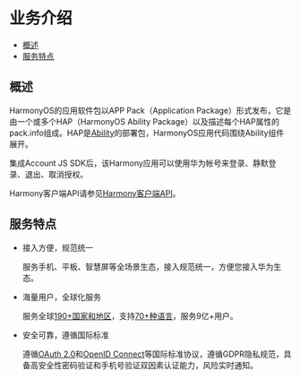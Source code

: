 # 业务介绍<a name="ZH-CN_TOPIC_0000001073686023"></a>

-   [概述](#section1761117454404)
-   [服务特点](#section11964820202912)

## 概述<a name="section1761117454404"></a>

HarmonyOS的应用软件包以APP Pack（Application Package）形式发布，它是由一个或多个HAP（HarmonyOS Ability Package）以及描述每个HAP属性的pack.info组成。HAP是[Ability](https://developer.harmonyos.com/cn/docs/documentation/doc-guides/basic-fundamentals-0000000000041611#ZH-CN_TOPIC_0000001050748811__section121002188527)的部署包，HarmonyOS应用代码围绕Ability组件展开。

集成Account JS SDK后，该Harmony应用可以使用华为帐号来登录、静默登录、退出、取消授权。

Harmony客户端API请参见[Harmony客户端API](zh-cn_topic_0000001073788469.md)。

## 服务特点<a name="section11964820202912"></a>

-   接入方便，规范统一

    服务手机、平板、智慧屏等全场景生态，接入规范统一，方便您接入华为生态。

-   海量用户，全球化服务

    服务全球[190+国家和地区](支持的国家-地区.md)，支持[70+种语言](zh-cn_topic_0000001050040564.md)，服务9亿+用户。

-   安全可靠，遵循国际标准

    遵循[OAuth 2.0](https://oauth.net/2/)和[OpenID Connect](https://openid.net/connect/)等国际标准协议，遵循GDPR隐私规范，具备高安全性密码验证和手机号验证双因素认证能力，风险实时通知。
